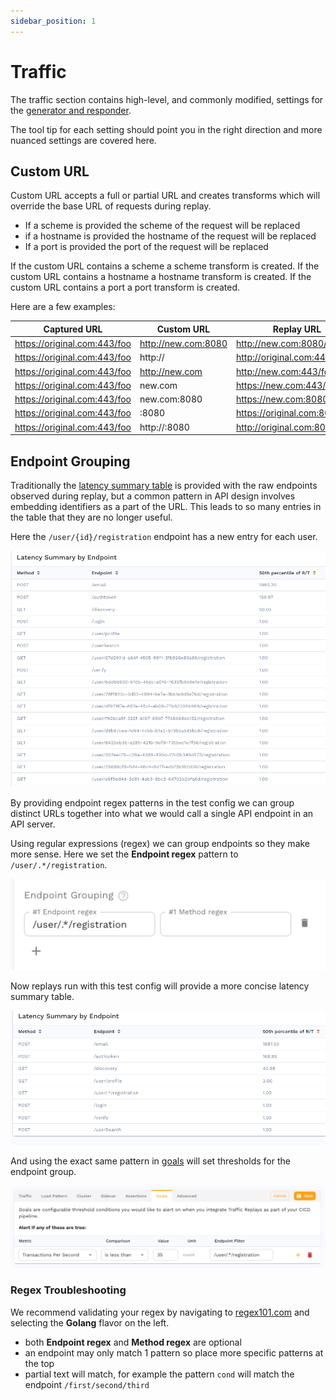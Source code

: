 ```yaml
---
sidebar_position: 1
---
```


# Traffic

The traffic section contains high-level, and commonly modified, settings for
the [generator and responder](/concepts/replay.md).

The tool tip for each setting should point you in the right direction and more nuanced settings are covered here.

## Custom URL

Custom URL accepts a full or partial URL and creates transforms which will override the base URL of requests during replay.

- If a scheme is provided the scheme of the request will be replaced
- if a hostname is provided the hostname of the request will be replaced
- If a port is provided the port of the request will be replaced

If the custom URL contains a scheme a scheme transform is created.
If the custom URL contains a hostname a hostname transform is created.
If the custom URL contains a port a port transform is created.

Here are a few examples:

| Captured URL | Custom URL | Replay URL |
|--------------|------------|--------------|
| https://original.com:443/foo | http://new.com:8080 | http://new.com:8080/foo |
| https://original.com:443/foo | http://             | http://original.com:443/foo |
| https://original.com:443/foo | http://new.com      | http://new.com:443/foo |
| https://original.com:443/foo | new.com             | https://new.com:443/foo |
| https://original.com:443/foo | new.com:8080        | https://new.com:8080/foo |
| https://original.com:443/foo | :8080               | https://original.com:8080/foo |
| https://original.com:443/foo | http://:8080        | http://original.com:8080/foo |

## Endpoint Grouping

Traditionally the
[latency summary table](/guides/reports/performance-details.md#latency-summary)
is provided with the raw endpoints observed during replay, but a common pattern
in API design involves embedding identifiers as a part of the URL.  This leads
to so many entries in the table that they are no longer useful.

Here the `/user/{id}/registration` endpoint has a new entry for each user.

![summary-no-group](./endpoint-summary-no-group.png)

By providing endpoint regex patterns in the test config we can group distinct
URLs together into what we would call a single API endpoint in an API server.

Using regular expressions (regex) we can group endpoints so they make more sense.  Here
we set the **Endpoint regex** pattern to `/user/.*/registration`.

![endpoint-grouping](./endpoint-grouping.png)

Now replays run with this test config will provide a more concise latency summary table.

![summary-with-group](./endpoint-summary-grouped.png)

And using the exact same pattern in [goals](../configuration/goals.md) will set thresholds for the endpoint group.

![goals-endpoint-filter](./goals-endpoint-filter.png)

### Regex Troubleshooting

We recommend validating your regex by navigating to
[regex101.com](https://regex101.com/) and selecting the **Golang**
flavor on the left.

- both **Endpoint regex** and **Method regex** are optional
- an endpoint may only match 1 pattern so place more specific patterns at the top
- partial text will match, for example the pattern `cond` will match the endpoint `/first/second/third`

